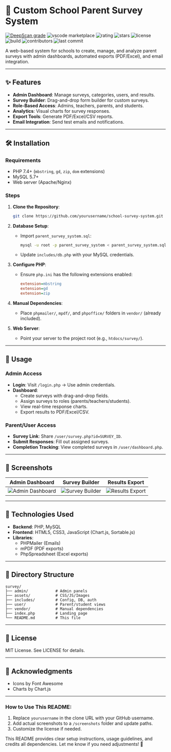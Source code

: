 # 🏫 Custom School Parent Survey System
[![DeepScan grade](https://deepscan.io/api/teams/26555/projects/29184/branches/938393/badge/grade.svg)](https://deepscan.io/dashboard#view=project&tid=26555&pid=29184&bid=938393)
![vscode marketplace](https://img.shields.io/badge/vscode%20marketplace-v8.2.3-blue)
![rating](https://img.shields.io/badge/rating-4.2%2F5%20(264)-green)
![stars](https://img.shields.io/badge/stars-2.6k-blue)
![license](https://img.shields.io/badge/license-MIT-green)
![build](https://img.shields.io/badge/build-passing-brightgreen)
![contributors](https://img.shields.io/badge/contributors-15-orange)
![last commit](https://img.shields.io/badge/last%20commit-October%202023-yellow)

A web-based system for schools to create, manage, and analyze parent surveys with admin dashboards, automated exports (PDF/Excel), and email integration.

---

## ✨ Features
- **Admin Dashboard**: Manage surveys, categories, users, and results.
- **Survey Builder**: Drag-and-drop form builder for custom surveys.
- **Role-Based Access**: Admins, teachers, parents, and students.
- **Analytics**: Visual charts for survey responses.
- **Export Tools**: Generate PDF/Excel/CSV reports.
- **Email Integration**: Send test emails and notifications.

---

## 🛠️ Installation

### Requirements
- PHP 7.4+ (`mbstring`, `gd`, `zip`, `dom` extensions)
- MySQL 5.7+
- Web server (Apache/Nginx)

### Steps
1. **Clone the Repository**:
   ```bash
   git clone https://github.com/yourusername/school-survey-system.git
   ```

2. **Database Setup**:
   - Import `parent_survey_system.sql`:
     ```bash
     mysql -u root -p parent_survey_system < parent_survey_system.sql
     ```
   - Update `includes/db.php` with your MySQL credentials.

3. **Configure PHP**:
   - Ensure `php.ini` has the following extensions enabled:
     ```ini
     extension=mbstring
     extension=gd
     extension=zip
     ```

4. **Manual Dependencies**:
   - Place `phpmailer/`, `mpdf/`, and `phpoffice/` folders in `vendor/` (already included).

5. **Web Server**:
   - Point your server to the project root (e.g., `htdocs/survey/`).

---

## 🚀 Usage

### Admin Access

- **Login**: Visit `/login.php` → Use admin credentials.
- **Dashboard**:
  - Create surveys with drag-and-drop fields.
  - Assign surveys to roles (parents/teachers/students).
  - View real-time response charts.
  - Export results to PDF/Excel/CSV.

### Parent/User Access

- **Survey Link**: Share `/user/survey.php?id=SURVEY_ID`.
- **Submit Responses**: Fill out assigned surveys.
- **Completion Tracking**: View completed surveys in `/user/dashboard.php`.

---

## 📸 Screenshots

| Admin Dashboard | Survey Builder | Results Export |
|-----------------|----------------|----------------|
| ![Admin Dashboard](screenshots/admin_dashboard.png) | ![Survey Builder](screenshots/survey_builder.png) | ![Results Export](screenshots/results_export.png) |

---

## 🧰 Technologies Used

- **Backend**: PHP, MySQL
- **Frontend**: HTML5, CSS3, JavaScript (Chart.js, Sortable.js)
- **Libraries**:
  - PHPMailer (Emails)
  - mPDF (PDF exports)
  - PhpSpreadsheet (Excel exports)

---

## 📂 Directory Structure

```
survey/
├── admin/            # Admin panels
├── assets/           # CSS/JS/Images
├── includes/         # Config, DB, auth
├── user/             # Parent/student views
├── vendor/           # Manual dependencies
├── index.php         # Landing page
└── README.md         # This file
```

---

## 📜 License

MIT License. See LICENSE for details.

---

## 🙏 Acknowledgments

- Icons by Font Awesome
- Charts by Chart.js

---

### How to Use This README:
1. Replace `yourusername` in the clone URL with your GitHub username.
2. Add actual screenshots to a `/screenshots` folder and update paths.
3. Customize the license if needed.

This README provides clear setup instructions, usage guidelines, and credits all dependencies. Let me know if you need adjustments! 🚀